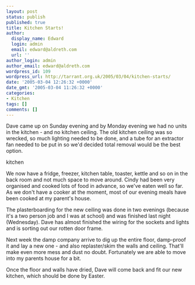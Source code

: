 ```yaml
---
layout: post
status: publish
published: true
title: Kitchen Starts!
author:
  display_name: Edward
  login: admin
  email: edward@aldreth.com
  url: ''
author_login: admin
author_email: edward@aldreth.com
wordpress_id: 109
wordpress_url: http://tarrant.org.uk/2005/03/04/kitchen-starts/
date: '2005-03-04 12:26:32 +0000'
date_gmt: '2005-03-04 11:26:32 +0000'
categories:
- Kitchen
tags: []
comments: []
---
```

<p>Dave came up on Sunday evening and by Monday evening we had no units in the kitchen - and no kitchen ceiling.  The old kitchen ceiling was so wrecked, so much lighting needed to be done, and a tube for an extractor fan needed to be put in so we'd decided total removal would be the best option.</p>
<p><wpg2>kitchen</wpg2></p>
<p>We now have a fridge, freezer, kitchen table, toaster, kettle and so on in the back room and not much space to move around.  Cindy had been very organised and cooked lots of food in advance, so we've eaten well so far.  As we don't have a cooker at the moment, most of our evening meals have been cooked at my parent's house.</p>
<p>The plasterboarding for the new ceiling was done in two evenings (because it's a two person job and I was at school) and was finished last night (Wednesday).  Dave has almost finished the wiring for the sockets and lights and is sorting out our rotten door frame.</p>
<p>Next week the damp company arrive to dig up the entire floor, damp-proof it and lay a new one - and also replaster/skim the walls and ceiling.  That'll make even more mess and dust no doubt.  Fortunately we are able to move into my parents house for a bit.</p>
<p>Once the floor and walls have dried, Dave will come back and fit our new kitchen, which should be done by Easter.</p>
